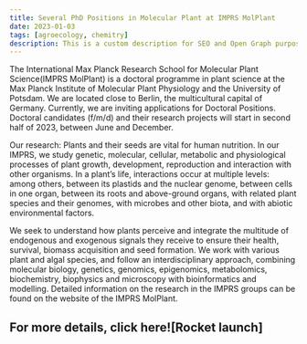```yaml
---
title: Several PhD Positions in Molecular Plant at IMPRS MolPlant
date: 2023-01-03
tags: [agroecology, chemitry]
description: This is a custom description for SEO and Open Graph purposes. If it's not provided, it defaults to auto-generated excerpts of the page content.
---
```


The International Max Planck Research School for Molecular Plant Science(IMPRS MolPlant) is a doctoral programme in plant science at the Max Planck Institute of Molecular Plant Physiology and the University of Potsdam. We are located close to Berlin, the multicultural capital of Germany. Currently, we are inviting applications for Doctoral Positions. Doctoral candidates (f/m/d) and their research projects will start in second half of 2023, between June and December.

Our research: Plants and their seeds are vital for human nutrition. In our IMPRS, we study genetic, molecular, cellular, metabolic and physiological processes of plant growth, development, reproduction and interaction with other organisms. In a plant’s life, interactions occur at multiple levels: among others, between its plastids and the nuclear genome, between cells in one organ, between its roots and above-ground organs, with related plant species and their genomes, with microbes and other biota, and with abiotic environmental factors.

We seek to understand how plants perceive and integrate the multitude of endogenous and exogenous signals they receive to ensure their health, survival, biomass acquisition and seed formation. We work with various plant and algal species, and follow an interdisciplinary approach, combining molecular biology, genetics, genomics, epigenomics, metabolomics, biochemistry, biophysics and microscopy with bioinformatics and modelling. Detailed information on the research in the IMPRS groups can be found on the website of the IMPRS MolPlant.

## For more details, click here![Rocket launch]

